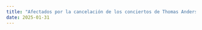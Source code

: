 ```yaml
---
title: "Afectados por la cancelación de los conciertos de Thomas Anders en España 2023"
date: 2025-01-31
---
```

